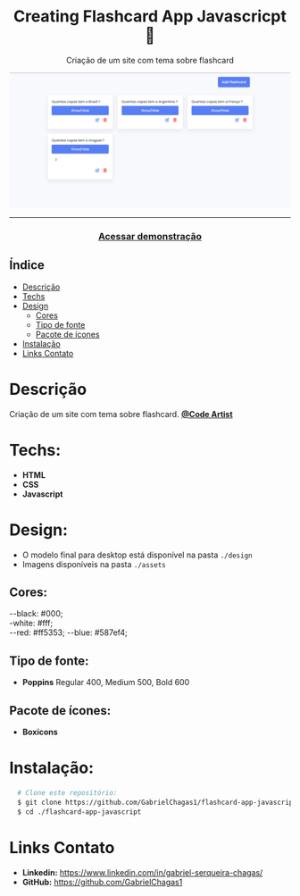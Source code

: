 <div align="center">
    <h1 align="center">Creating Flashcard App Javascricpt 📌</h1>
    <p>Criação de um site com tema sobre flashcard</p>
    <img src="./assets/img/preview.png" alt="Logo" width="800">
</div>

---

<h3 align="center">
  <a href="https://flashcard-app-javascript.vercel.app/">Acessar demonstração</a>
</h3>

## Índice

- [Descrição](#descrição)
- [Techs](#techs)
- [Design](#design)
  - [Cores](#cores)
  - [Tipo de fonte](#tipo-de-fonte)
  - [Pacote de ícones](#pacote-de-ícones)
- [Instalação](#instalação)
- [Links Contato](#links-contato)

# Descrição

Criação de um site com tema sobre flashcard. [**@Code Artist**](https://www.youtube.com/c/CodingArtist)

# Techs:

- **HTML**
- **CSS**
- **Javascript**

# Design:

- O modelo final para desktop está disponível na pasta `./design`
- Imagens disponíveis na pasta `./assets`<br>

## Cores:
--black: #000;<br>
-white: #fff;<br>
--red: #ff5353;
--blue: #587ef4;<br>  

## Tipo de fonte:

- **Poppins** Regular 400, Medium 500, Bold 600

## Pacote de ícones:

- **Boxicons**

# Instalação:

```bash
  # Clone este repositório:
  $ git clone https://github.com/GabrielChagas1/flashcard-app-javascript.git
  $ cd ./flashcard-app-javascript
```

# Links Contato

- **Linkedin:** https://www.linkedin.com/in/gabriel-serqueira-chagas/<br>
- **GitHub:** https://github.com/GabrielChagas1<br>